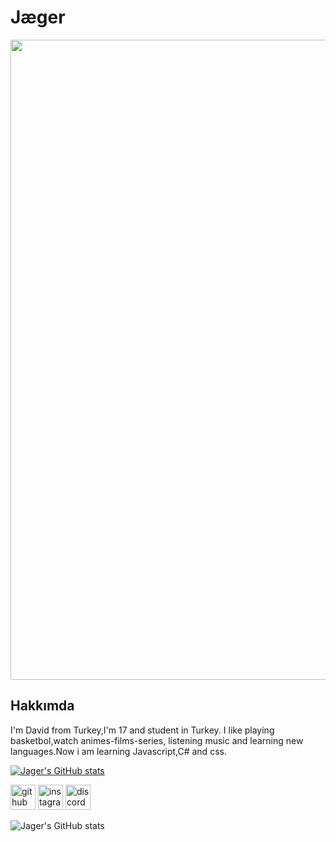 
# Jæger
<img src="https://cdn.discordapp.com/attachments/790928285517348865/844650715481636913/tenor_40.gif" width="1024" />



## Hakkımda
I'm David from Turkey,I'm 17 and student in Turkey. I like playing basketbol,watch animes-films-series, listening music and learning new languages.Now i am learning Javascript,C# and css.


[![Jager's GitHub stats](https://github-readme-stats.vercel.app/api?username=JagerTR)](https://github.com/anuraghazra/github-readme-stats)

[<img src='https://cdn.jsdelivr.net/npm/simple-icons@3.0.1/icons/github.svg' alt='github' height='40'>](https://github.com/JagerTR)  [<img src='https://cdn.jsdelivr.net/npm/simple-icons@3.0.1/icons/instagram.svg' alt='instagram' height='40'>](https://www.instagram.com/jaeger.07/)  [<img src='https://cdn.jsdelivr.net/npm/simple-icons@3.0.1/icons/discord.svg' alt='discord' height='40'>](https://discord.com/users/784850380332597280)  

![Jager's GitHub stats](https://github-readme-stats.vercel.app/api?username=JagerTR&show_icons=true)
